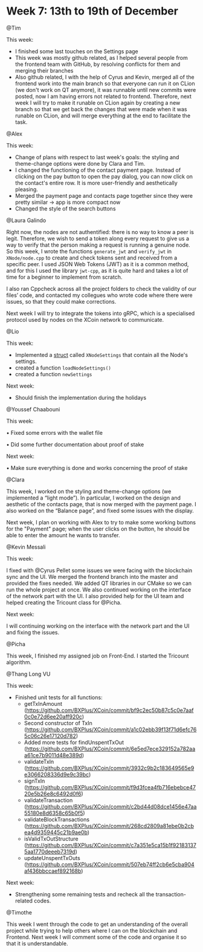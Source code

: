 # Week 7: 13th to 19th of December
@Tim

This week:

- I finished some last touches on the Settings page
- This week was mostly github related, as I helped several people from the frontend team with GitHub, by resolving conflicts for them and merging their branches
- Also github related, I with the help of Cyrus and Kevin, merged all of the frontend work into the main branch so that everyone can run it on CLion (we don't work on QT anymore), it was runnable until new commits were posted, now I am having errors not related to frontend. Therefore, next week I will try to make it runable on CLion again by creating a new branch so that we get back the changes that were made when it was runable on CLion, and will merge everything at the end to facilitate the task.


@Alex 

This week:

- Change of plans with respect to last week's goals: the styling and theme-change options were done by Clara and Tim.
- I changed the functioning of the contact payment page. Instead of clicking on the pay button to open the pay dialog, you can now click on the contact's entire row. It is more user-friendly and aesthetically pleasing.
- Merged the payment page and contacts page together since they were pretty similar → app is more compact now
- Changed the style of the search buttons

@Laura Galindo 

Right now, the nodes are not authentified: there is no way to know a peer is legit. Therefore, we wish to send a token along every request to give us a way to verify that the person making a request is running a genuine node. So this week, I wrote the functions `generate_jwt` and `verify_jwt` in `XNode/node.cpp` to create and check tokens sent and received from a specific peer. I used JSON Web Tokens (JWT) as it is a common method, and for this I used the library `jwt-cpp`, as it is quite hard and takes a lot of time for a beginner to implement from scratch.

I also ran Cppcheck across all the project folders to check the validity of our files’ code, and contacted my collegues who wrote code where there were issues, so that they could make corrections.

Next week I will try to integrate the tokens into gRPC, which is a specialised protocol used by nodes on the XCoin network to communicate.

@Lio 

This week:

- Implemented a [struct](https://www.cplusplus.com/doc/tutorial/structures/) called `XNodeSettings` that contain all the Node's settings.
- created a function `loadNodeSettings()`
- created a function `newSettings`

Next week:

- Should finish the implementation  during the holidays

@Youssef Chaabouni 

This week:

• Fixed some errors with the wallet file

• Did some further documentation about proof of stake

Next week:

• Make sure everything is done and works concerning the proof of stake

@Clara  

This week, I worked on the styling and theme-change options (we implemented a “light mode”). In particular, I worked on the design and aesthetic of the contacts page, that is now merged with the payment page. I also worked on the “Balance page”, and fixed some issues with the display.

Next week, I plan on working with Alex to try to make some working buttons for the "Payment" page; when the user clicks on the button, he should be able to enter the amount he wants to transfer.

@Kevin Messali 

This week:

 I fixed with @Cyrus Pellet some issues we were facing with the blockchain sync and the UI. We merged the frontend branch into the master and provided the fixes needed. We added QT libraries in our CMake so we can run the whole project at once. We also continued working on the interface of the network part with the UI. I also provided help for the UI team and helped creating the Tricount class for @Picha.

Next week:

I will continuing working on the interface with the network part and the UI and fixing the issues.

@Picha

This week, I finished my assigned job on Front-End. I started the Tricount algorithm. 

@Thang Long VU

This week:

- Finished unit tests for all functions:
    - getTxInAmount (https://github.com/BXPlus/XCoin/commit/bf9c2ec50b87c5c0e7aaf0c0e72d6ee20aff920c)
    - Second constructor of TxIn (https://github.com/BXPlus/XCoin/commit/a1c02ebb39f13f71d6efc765c06c26e17120d782)
    - Added more tests for findUnspentTxOut (https://github.com/BXPlus/XCoin/commit/6e5ed7ece329152a782aaa61ce7b9011d48e389d)
    - validateTxIn (https://github.com/BXPlus/XCoin/commit/3932c9b2c183649565e9e3066208336d9e9c39bc)
    - signTxIn (https://github.com/BXPlus/XCoin/commit/f9d3fcea4fb716ebebce4720e5b26e8c6492d0f6)
    - validateTransaction (https://github.com/BXPlus/XCoin/commit/c2bd44d08dce1456e47aa55180e8d6358c65b0f5)
    - validateBlockTransactions (https://github.com/BXPlus/XCoin/commit/268cd2809a81ebe0b2cbea4d9359445c21b9ae0b)
    - isValidTxOutStructure (https://github.com/BXPlus/XCoin/commit/c7a351e5ca15b1f921831375aa1770deeeb7319d)
    - updateUnspentTxOuts (https://github.com/BXPlus/XCoin/commit/507eb74ff2cb6e5cba904af436bbccaef892168b)
  
Next week:

- Strengthening some remaining tests and recheck all the transaction-related codes.

@Timothe

This week I went through the code to get an understanding of the overall project while trying to help others where I can on the blockchain and Frontend. Next week I will comment some of the code and organise it so that it is understandable. 
